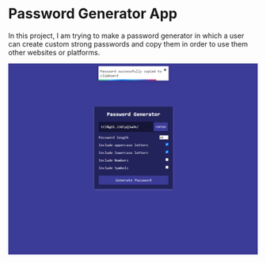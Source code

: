 # Password Generator App

In this project, I am trying to make a password generator in which a user can create custom strong passwords and copy them in order to use them other websites or platforms.

![](assets/copy-password-toast.png)
